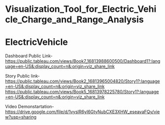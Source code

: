 # Visualization_Tool_for_Electric_Vehicle_Charge_and_Range_Analysis


# ElectricVehicle


Dashboard Public Link-https://public.tableau.com/views/Book7_16813988600500/Dashboard1?:language=en-US&:display_count=n&:origin=viz_share_link

Story Public link-https://public.tableau.com/views/Book2_16813965004820/Story1?:language=en-US&:display_count=n&:origin=viz_share_link
https://public.tableau.com/views/Book5_16813978225780/Story1?:language=en-US&:display_count=n&:origin=viz_share_link

Video Demonstartation-https://drive.google.com/file/d/1vyslR6yI6GtyNubCXE3XHW_eseavaFQy/view?usp=sharing
